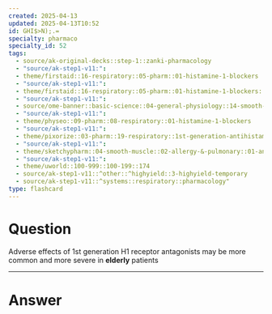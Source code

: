 ```yaml
---
created: 2025-04-13
updated: 2025-04-13T10:52
id: GHI$>N);.=
specialty: pharmaco
specialty_id: 52
tags:
  - source/ak-original-decks::step-1::zanki-pharmacology
  - "source/ak-step1-v11:": 
  - theme/firstaid::16-respiratory::05-pharm::01-histamine-1-blockers
  - "source/ak-step1-v11:": 
  - theme/firstaid::16-respiratory::05-pharm::01-histamine-1-blockers::1st-generation-h1-blockers
  - "source/ak-step1-v11:": 
  - source/ome-banner::basic-science::04-general-physiology::14-smooth-muscle
  - "source/ak-step1-v11:": 
  - theme/physeo::09-pharm::08-respiratory::01-histamine-1-blockers
  - "source/ak-step1-v11:": 
  - theme/pixorize::03-pharm::19-respiratory::1st-generation-antihistamines
  - "source/ak-step1-v11:": 
  - theme/sketchypharm::04-smooth-muscle::02-allergy-&-pulmonary::01-antihistamines
  - "source/ak-step1-v11:": 
  - theme/uworld::100-999::100-199::174
  - source/ak-step1-v11::^other::^highyield::3-highyield-temporary
  - source/ak-step1-v11::^systems::respiratory::pharmacology"
type: flashcard
---
```


# Question
Adverse effects of 1st generation H1 receptor antagonists may be more common and more severe in **elderly** patients

---

# Answer
